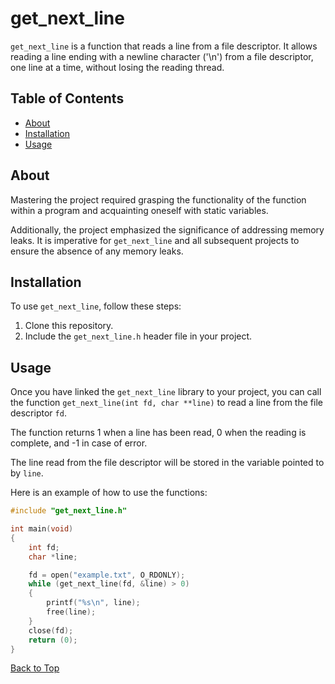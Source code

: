 <a id="top"></a>

# get_next_line
`get_next_line` is a function that reads a line from a file descriptor. It allows reading a line ending with a newline character ('\n') from a file descriptor, one line at a time, without losing the reading thread.

## Table of Contents
- [About](#about)
- [Installation](#installation)
- [Usage](#usage)


## About
Mastering the project required grasping the functionality of the function within a program and acquainting oneself with static variables.

Additionally, the project emphasized the significance of addressing memory leaks. It is imperative for `get_next_line` and all subsequent projects to ensure the absence of any memory leaks.

## Installation
To use `get_next_line`, follow these steps:

1. Clone this repository.
2. Include the `get_next_line.h` header file in your project.


## Usage
Once you have linked the `get_next_line` library to your project, you can call the function `get_next_line(int fd, char **line)` to read a line from the file descriptor `fd`.

The function returns 1 when a line has been read, 0 when the reading is complete, and -1 in case of error.

The line read from the file descriptor will be stored in the variable pointed to by `line`.

Here is an example of how to use the functions:

```c
#include "get_next_line.h"

int main(void)
{
	int fd;
	char *line;

	fd = open("example.txt", O_RDONLY);
	while (get_next_line(fd, &line) > 0)
	{
		printf("%s\n", line);
		free(line);
	}
	close(fd);
	return (0);
}
```

[Back to Top](#top)